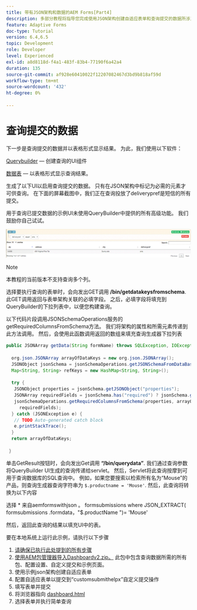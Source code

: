 ```yaml
---
title: 带有JSON架构和数据的AEM Forms[Part4]
description: 多部分教程将指导您完成使用JSON架构创建自适应表单和查询提交的数据所涉及的步骤。
feature: Adaptive Forms
doc-type: Tutorial
version: 6.4,6.5
topic: Development
role: Developer
level: Experienced
exl-id: a8d8118d-f4a1-483f-83b4-77190f6a42a4
duration: 135
source-git-commit: af928e60410022f12207082467d3bd9b818af59d
workflow-type: tm+mt
source-wordcount: '432'
ht-degree: 0%

---
```


# 查询提交的数据


下一步是查询提交的数据并以表格形式显示结果。 为此，我们使用以下软件：

[Querybuilder](https://querybuilder.js.org/)  — 创建查询的UI组件

[数据表](https://datatables.net/) — 以表格形式显示查询结果。

生成了以下UI以启用查询提交的数据。 只有在JSON架构中标记为必需的元素才可供查询。 在下面的屏幕截图中，我们正在查询投放了deliverypref是短信的所有提交。

用于查询已提交数据的示例UI未使用QueryBuilder中提供的所有高级功能。 我们鼓励你自己试试。

![querybuilder](assets/querybuilderui.gif)

>[!NOTE]
>
>本教程的当前版本不支持查询多个列。

选择要执行查询的表单时，会向发出GET调用 **/bin/getdatakeysfromschema**. 此GET调用返回与表单架构关联的必填字段。 之后，必填字段将填充到QueryBuilder的下拉列表中，以便您构建查询。

以下代码片段调用JSONSchemaOperations服务的getRequiredColumnsFromSchema方法。 我们将架构的属性和所需元素传递到此方法调用。 然后，会使用此函数调用返回的数组来填充查询生成器下拉列表

```java
public JSONArray getData(String formName) throws SQLException, IOException {

  org.json.JSONArray arrayOfDataKeys = new org.json.JSONArray();
  JSONObject jsonSchema = jsonSchemaOperations.getJSONSchemaFromDataBase(formName);
  Map<String, String> refKeys = new HashMap<String, String>();

  try {
   JSONObject properties = jsonSchema.getJSONObject("properties");
   JSONArray requiredFields = jsonSchema.has("required") ? jsonSchema.getJSONArray("required") : null;
   jsonSchemaOperations.getRequiredColumnsFromSchema(properties, arrayOfDataKeys, "", jsonSchema, refKeys,
     requiredFields);
  } catch (JSONException e) {
   // TODO Auto-generated catch block
   e.printStackTrace();
  }
  return arrayOfDataKeys;

 }
```

单击GetResult按钮时，会向发出Get调用 **“/bin/querydata”**. 我们通过查询参数将QueryBuilder UI生成的查询传递给servlet。 然后，Servlet将此查询按摩到可用于查询数据库的SQL查询中。 例如，如果您要搜索以检索所有名为“Mouse”的产品，则查询生成器查询字符串为 `$.productname = 'Mouse'`. 然后，此查询将转换为以下内容

选择 &#42; 来自aemformswithjson 。  formsubmissions where JSON_EXTRACT( formsubmissions .formdata，&quot;$.productName &quot;)= &#39;Mouse&#39;

然后，返回此查询的结果以填充UI中的表。

要在本地系统上运行此示例，请执行以下步骤

1. [请确保已执行此处提到的所有步骤](part2.md)
1. [使用AEM包管理器导入Dashboardv2.zip。](assets/dashboardv2.zip) 此包中包含查询数据所需的所有包、配置设置、自定义提交和示例页面。
1. 使用示例json架构创建自适应表单
1. 配置自适应表单以提交到“customsubmithelpx”自定义提交操作
1. 填写表单并提交
1. 将浏览器指向 [dashboard.html](http://localhost:4502/content/AemForms/dashboard.html)
1. 选择表单并执行简单查询
